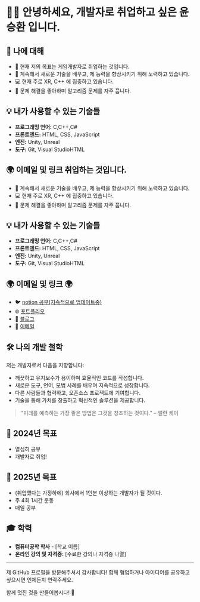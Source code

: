 # 👨‍💻 안녕하세요, 개발자로 취업하고 싶은 윤승환 입니다.

## 🚀 나에 대해

- 🔭 현재 저의 목표는 게임개발자로 취업하는 것입니다.
- 🌱 계속해서 새로운 기술을 배우고, 제 능력을 향상시키기 위해 노력하고 있습니다.
- 💻 현재 주로 XR, C++ 에 집중하고 있습니다.
- 🤔 문제 해결을 좋아하며 알고리즘 문제를 자주 풉니다.

## 💡 내가 사용할 수 있는 기술들

- **프로그래밍 언어:** C,C++,C#
- **프론트엔드:** HTML, CSS, JavaScript
- **엔진:** Unity, Unreal
- **도구:** Git, Visual StudioHTML


## 🌍 이메일 및 링크 취업하는 것입니다.
- 🌱 계속해서 새로운 기술을 배우고, 제 능력을 향상시키기 위해 노력하고 있습니다.
- 💻 현재 주로 XR, C++ 에 집중하고 있습니다.
- 🤔 문제 해결을 좋아하며 알고리즘 문제를 자주 풉니다.

## 💡 내가 사용할 수 있는 기술들

- **프로그래밍 언어:** C,C++,C#
- **프론트엔드:** HTML, CSS, JavaScript
- **엔진:** Unity, Unreal
- **도구:** Git, Visual StudioHTML


## 🌍 이메일 및 링크 🌍

- 🐦 [notion 공부(지속적으로 업데이트중)]([https://twitter.com/yourusername](https://www.notion.so/b84ab5e5c03e40aca06672339ea732af?pvs=4))
- 🌐 [포트폴리오](https://yourportfolio.com)
- 📖 [블로그](https://yourblog.com)
- 📧 [이메일](mailto:youremail@example.com)

## 🛠️ 나의 개발 철학

저는 개발자로서 다음을 지향합니다:

- 깨끗하고 유지보수가 용이하며 효율적인 코드를 작성합니다.
- 새로운 도구, 언어, 모범 사례를 배우며 지속적으로 성장합니다.
- 다른 사람들과 협력하고, 오픈소스 프로젝트에 기여합니다.
- 기술을 통해 가치를 창출하고 혁신적인 솔루션을 제공합니다.

> "미래를 예측하는 가장 좋은 방법은 그것을 창조하는 것이다." – 앨런 케이

## 🧠 2024년 목표

- 열심히 공부
- 개발자로 취업!

## 🎯 2025년 목표

- (취업했다는 가정하에) 회사에서 1인분 이상하는 개발자가 될 것이다.
- 주 4회 1시간 운동
- 매일 공부

## 🎓 학력

- **컴퓨터공학 학사** - [학교 이름]
- **온라인 강의 및 자격증:** [수료한 강의나 자격증 나열]

---

제 GitHub 프로필을 방문해주셔서 감사합니다! 함께 협업하거나 아이디어를 공유하고 싶으시면 언제든지 연락주세요.

함께 멋진 것을 만들어봅시다! 🚀

